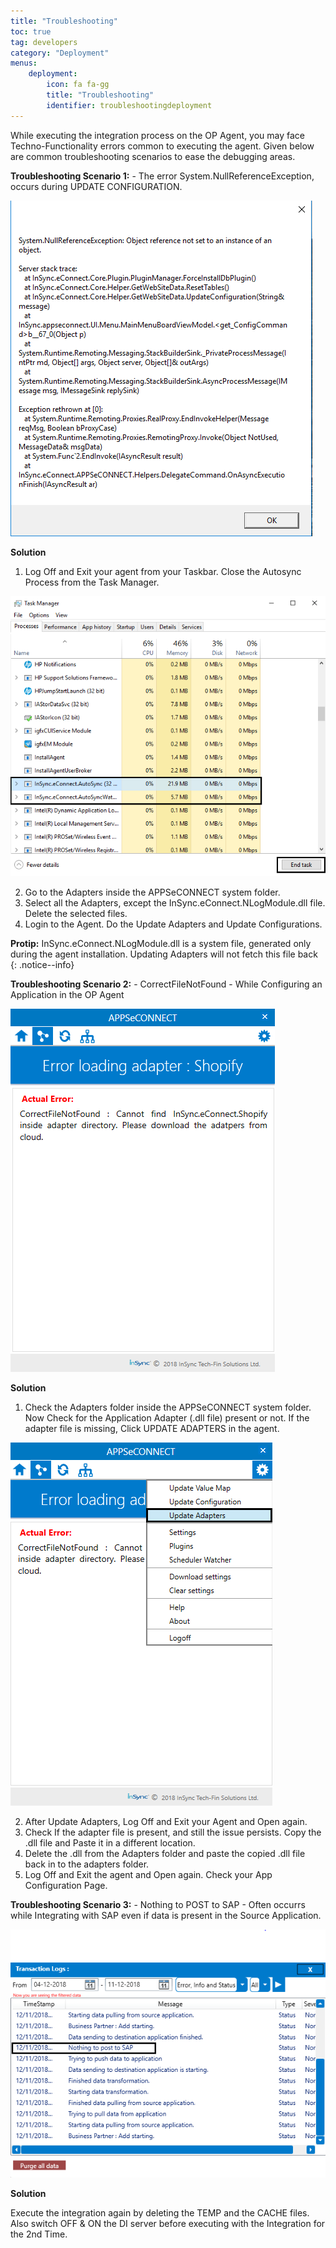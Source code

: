 ```yaml
---
title: "Troubleshooting"
toc: true
tag: developers
category: "Deployment"
menus:
    deployment: 
        icon: fa fa-gg
        title: "Troubleshooting"
        identifier: troubleshootingdeployment              
---
```


While executing the integration process on the OP Agent, you may face Techno-Functionality errors common to executing the agent.
Given below are common troubleshooting scenarios to ease the debugging areas. 

**Troubleshooting Scenario 1:** - The error System.NullReferenceException, occurs during UPDATE CONFIGURATION.

![SystemError-UpdateConfig](/staticfiles/deployment/media/Troubleshooting/SystemError-UpdateConfig.png)

**Solution**

1.	Log Off and Exit your agent from your Taskbar. Close the Autosync Process from the Task Manager. 

![CloseAutosyncProcess-Taskbar](/staticfiles/deployment/media/Troubleshooting/CloseAutosyncProcess-Taskbar.png)

2.  Go to the Adapters inside the APPSeCONNECT system folder.
3.  Select all the Adapters, except the InSync.eConnect.NLogModule.dll file. Delete the selected files.
4.	Login to the Agent. Do the Update Adapters and Update Configurations.

**Protip:** InSync.eConnect.NLogModule.dll is a system file, generated only during the agent installation. 
Updating Adapters will not fetch this file back {: .notice--info}

**Troubleshooting Scenario 2:** - CorrectFileNotFound - While Configuring an Application in the OP Agent

![AppConfig-Error](/staticfiles/deployment/media/Troubleshooting/AppConfig-Error.png)

**Solution**

1.	Check the Adapters folder inside the APPSeCONNECT system folder. Now Check for the Application Adapter (.dll file) present or not. 
If the adapter file is missing, Click UPDATE ADAPTERS in the agent.

![Error-UpdateAdapter](/staticfiles/deployment/media/Troubleshooting/Error-UpdateAdapter.png)

2.	After Update Adapters, Log Off and Exit your Agent and Open again.
5.	Check If the adapter file is present, and still the issue persists. Copy the .dll file and Paste it in a different location. 
6.	Delete the .dll from the Adapters folder and paste the copied .dll file back in to the adapters folder.
7.	Log Off and Exit the agent and Open again. Check your App Configuration Page.

**Troubleshooting Scenario 3:** - Nothing to POST to SAP - Often occurrs while Integrating with SAP 
even if data is present in the Source Application.

![TransactionLog-Error](/staticfiles/deployment/media/Troubleshooting/TransactionLog-Error.png)

**Solution**

Execute the integration again by deleting the TEMP and the CACHE files. 
Also switch OFF & ON the DI server before executing with the Integration for the 2nd Time.
